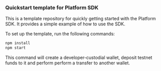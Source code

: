 ### Quickstart template for Platform SDK

This is a template repository for quickly getting started with the Platform SDK. It provides a simple example of how to use the SDK.

To set up the template, run the following commands:
```bash
npm install
npm start
```

This command will create a developer-custodial wallet, deposit testnet funds to it and perform perform a transfer to another wallet.